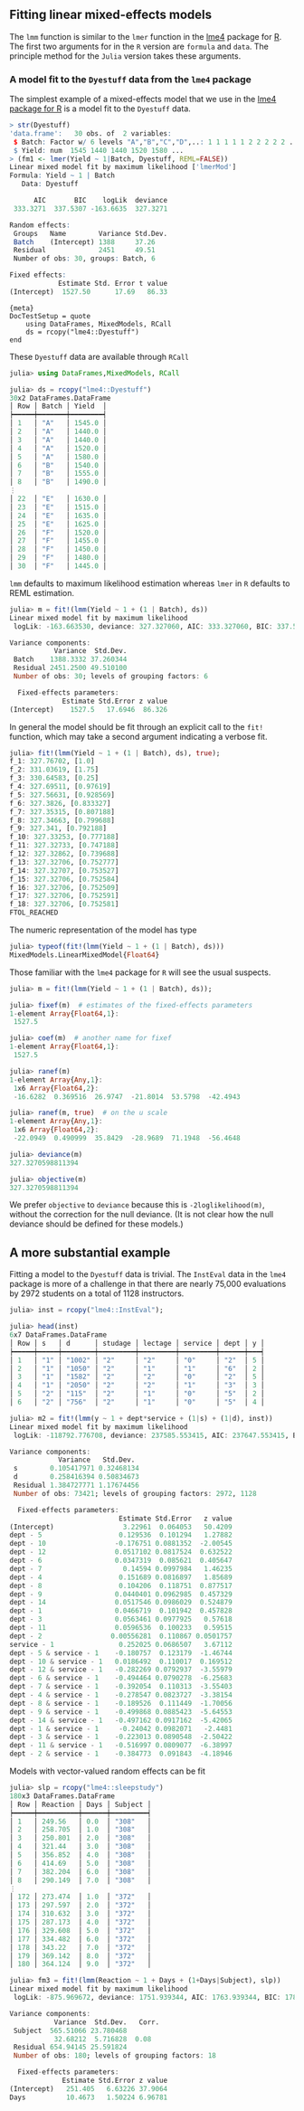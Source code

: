 ## Fitting linear mixed-effects models

The `lmm` function is similar to the `lmer` function in the
[lme4](http://cran.R-project.org/package=lme4) package for
[R](http://www.R-project.org).  The first two arguments for in the `R`
version are `formula` and `data`.  The principle method for the
`Julia` version takes these arguments.

### A model fit to the `Dyestuff` data from the `lme4` package

The simplest example of a mixed-effects model that we use in the
[lme4 package for R](https://github.com/lme4/lme4) is a model fit to
the `Dyestuff` data.

```R
> str(Dyestuff)
'data.frame':	30 obs. of  2 variables:
 $ Batch: Factor w/ 6 levels "A","B","C","D",..: 1 1 1 1 1 2 2 2 2 2 ...
 $ Yield: num  1545 1440 1440 1520 1580 ...
> (fm1 <- lmer(Yield ~ 1|Batch, Dyestuff, REML=FALSE))
Linear mixed model fit by maximum likelihood ['lmerMod']
Formula: Yield ~ 1 | Batch
   Data: Dyestuff

      AIC       BIC    logLik  deviance
 333.3271  337.5307 -163.6635  327.3271

Random effects:
 Groups   Name        Variance Std.Dev.
 Batch    (Intercept) 1388     37.26
 Residual             2451     49.51
 Number of obs: 30, groups: Batch, 6

Fixed effects:
            Estimate Std. Error t value
(Intercept)  1527.50      17.69   86.33
```

    {meta}
    DocTestSetup = quote
        using DataFrames, MixedModels, RCall
        ds = rcopy("lme4::Dyestuff")
    end

These `Dyestuff` data are available through `RCall`
```julia
julia> using DataFrames,MixedModels, RCall

julia> ds = rcopy("lme4::Dyestuff")
30x2 DataFrames.DataFrame
│ Row │ Batch │ Yield  │
┝━━━━━┿━━━━━━━┿━━━━━━━━┥
│ 1   │ "A"   │ 1545.0 │
│ 2   │ "A"   │ 1440.0 │
│ 3   │ "A"   │ 1440.0 │
│ 4   │ "A"   │ 1520.0 │
│ 5   │ "A"   │ 1580.0 │
│ 6   │ "B"   │ 1540.0 │
│ 7   │ "B"   │ 1555.0 │
│ 8   │ "B"   │ 1490.0 │
⋮
│ 22  │ "E"   │ 1630.0 │
│ 23  │ "E"   │ 1515.0 │
│ 24  │ "E"   │ 1635.0 │
│ 25  │ "E"   │ 1625.0 │
│ 26  │ "F"   │ 1520.0 │
│ 27  │ "F"   │ 1455.0 │
│ 28  │ "F"   │ 1450.0 │
│ 29  │ "F"   │ 1480.0 │
│ 30  │ "F"   │ 1445.0 │
```

`lmm` defaults to maximum likelihood estimation whereas `lmer` in `R`
defaults to REML estimation.

```julia
julia> m = fit!(lmm(Yield ~ 1 + (1 | Batch), ds))
Linear mixed model fit by maximum likelihood
 logLik: -163.663530, deviance: 327.327060, AIC: 333.327060, BIC: 337.530652

Variance components:
           Variance  Std.Dev.
 Batch    1388.3332 37.260344
 Residual 2451.2500 49.510100
 Number of obs: 30; levels of grouping factors: 6

  Fixed-effects parameters:
             Estimate Std.Error z value
(Intercept)    1527.5   17.6946  86.326
```

In general the model should be fit through an explicit call to the `fit!`
function, which may take a second argument indicating a verbose fit.

```julia
julia> fit!(lmm(Yield ~ 1 + (1 | Batch), ds), true);
f_1: 327.76702, [1.0]
f_2: 331.03619, [1.75]
f_3: 330.64583, [0.25]
f_4: 327.69511, [0.97619]
f_5: 327.56631, [0.928569]
f_6: 327.3826, [0.833327]
f_7: 327.35315, [0.807188]
f_8: 327.34663, [0.799688]
f_9: 327.341, [0.792188]
f_10: 327.33253, [0.777188]
f_11: 327.32733, [0.747188]
f_12: 327.32862, [0.739688]
f_13: 327.32706, [0.752777]
f_14: 327.32707, [0.753527]
f_15: 327.32706, [0.752584]
f_16: 327.32706, [0.752509]
f_17: 327.32706, [0.752591]
f_18: 327.32706, [0.752581]
FTOL_REACHED
```

The numeric representation of the model has type
```julia
julia> typeof(fit!(lmm(Yield ~ 1 + (1 | Batch), ds)))
MixedModels.LinearMixedModel{Float64}
```
Those familiar with the `lme4` package for `R` will see the usual
suspects.
```julia
julia> m = fit!(lmm(Yield ~ 1 + (1 | Batch), ds));

julia> fixef(m)  # estimates of the fixed-effects parameters
1-element Array{Float64,1}:
 1527.5

julia> coef(m)  # another name for fixef
1-element Array{Float64,1}:
 1527.5

julia> ranef(m)
1-element Array{Any,1}:
 1x6 Array{Float64,2}:
 -16.6282  0.369516  26.9747  -21.8014  53.5798  -42.4943

julia> ranef(m, true)  # on the u scale
1-element Array{Any,1}:
 1x6 Array{Float64,2}:
 -22.0949  0.490999  35.8429  -28.9689  71.1948  -56.4648

julia> deviance(m)
327.3270598811394

julia> objective(m)
327.3270598811394
```

We prefer `objective` to `deviance` because this is
`-2loglikelihood(m)`, without the correction for the null deviance.
(It is not clear how the null deviance should be defined for these models.)

## A more substantial example

Fitting a model to the `Dyestuff` data is trivial.  The `InstEval`
data in the `lme4` package is more of a challenge in that there are
nearly 75,000 evaluations by 2972 students on a total of 1128
instructors.

```julia
julia> inst = rcopy("lme4::InstEval");

julia> head(inst)
6x7 DataFrames.DataFrame
│ Row │ s   │ d      │ studage │ lectage │ service │ dept │ y │
┝━━━━━┿━━━━━┿━━━━━━━━┿━━━━━━━━━┿━━━━━━━━━┿━━━━━━━━━┿━━━━━━┿━━━┥
│ 1   │ "1" │ "1002" │ "2"     │ "2"     │ "0"     │ "2"  │ 5 │
│ 2   │ "1" │ "1050" │ "2"     │ "1"     │ "1"     │ "6"  │ 2 │
│ 3   │ "1" │ "1582" │ "2"     │ "2"     │ "0"     │ "2"  │ 5 │
│ 4   │ "1" │ "2050" │ "2"     │ "2"     │ "1"     │ "3"  │ 3 │
│ 5   │ "2" │ "115"  │ "2"     │ "1"     │ "0"     │ "5"  │ 2 │
│ 6   │ "2" │ "756"  │ "2"     │ "1"     │ "0"     │ "5"  │ 4 │

julia> m2 = fit!(lmm(y ~ 1 + dept*service + (1|s) + (1|d), inst))
Linear mixed model fit by maximum likelihood
 logLik: -118792.776708, deviance: 237585.553415, AIC: 237647.553415, BIC: 237932.876339

Variance components:
            Variance   Std.Dev.
 s        0.105417971 0.32468134
 d        0.258416394 0.50834673
 Residual 1.384727771 1.17674456
 Number of obs: 73421; levels of grouping factors: 2972, 1128

  Fixed-effects parameters:
                           Estimate Std.Error   z value
(Intercept)                 3.22961  0.064053   50.4209
dept - 5                   0.129536  0.101294   1.27882
dept - 10                 -0.176751 0.0881352  -2.00545
dept - 12                 0.0517102 0.0817524  0.632522
dept - 6                  0.0347319  0.085621  0.405647
dept - 7                    0.14594 0.0997984   1.46235
dept - 4                   0.151689 0.0816897   1.85689
dept - 8                   0.104206  0.118751  0.877517
dept - 9                  0.0440401 0.0962985  0.457329
dept - 14                 0.0517546 0.0986029  0.524879
dept - 1                  0.0466719  0.101942  0.457828
dept - 3                  0.0563461 0.0977925   0.57618
dept - 11                 0.0596536  0.100233   0.59515
dept - 2                 0.00556281  0.110867 0.0501757
service - 1                0.252025 0.0686507   3.67112
dept - 5 & service - 1    -0.180757  0.123179  -1.46744
dept - 10 & service - 1   0.0186492  0.110017  0.169512
dept - 12 & service - 1   -0.282269 0.0792937  -3.55979
dept - 6 & service - 1    -0.494464 0.0790278  -6.25683
dept - 7 & service - 1    -0.392054  0.110313  -3.55403
dept - 4 & service - 1    -0.278547 0.0823727  -3.38154
dept - 8 & service - 1    -0.189526  0.111449  -1.70056
dept - 9 & service - 1    -0.499868 0.0885423  -5.64553
dept - 14 & service - 1   -0.497162 0.0917162  -5.42065
dept - 1 & service - 1     -0.24042 0.0982071   -2.4481
dept - 3 & service - 1    -0.223013 0.0890548  -2.50422
dept - 11 & service - 1   -0.516997 0.0809077  -6.38997
dept - 2 & service - 1    -0.384773  0.091843  -4.18946
```

Models with vector-valued random effects can be fit
```julia
julia> slp = rcopy("lme4::sleepstudy")
180x3 DataFrames.DataFrame
│ Row │ Reaction │ Days │ Subject │
┝━━━━━┿━━━━━━━━━━┿━━━━━━┿━━━━━━━━━┥
│ 1   │ 249.56   │ 0.0  │ "308"   │
│ 2   │ 258.705  │ 1.0  │ "308"   │
│ 3   │ 250.801  │ 2.0  │ "308"   │
│ 4   │ 321.44   │ 3.0  │ "308"   │
│ 5   │ 356.852  │ 4.0  │ "308"   │
│ 6   │ 414.69   │ 5.0  │ "308"   │
│ 7   │ 382.204  │ 6.0  │ "308"   │
│ 8   │ 290.149  │ 7.0  │ "308"   │
⋮
│ 172 │ 273.474  │ 1.0  │ "372"   │
│ 173 │ 297.597  │ 2.0  │ "372"   │
│ 174 │ 310.632  │ 3.0  │ "372"   │
│ 175 │ 287.173  │ 4.0  │ "372"   │
│ 176 │ 329.608  │ 5.0  │ "372"   │
│ 177 │ 334.482  │ 6.0  │ "372"   │
│ 178 │ 343.22   │ 7.0  │ "372"   │
│ 179 │ 369.142  │ 8.0  │ "372"   │
│ 180 │ 364.124  │ 9.0  │ "372"   │

julia> fm3 = fit!(lmm(Reaction ~ 1 + Days + (1+Days|Subject), slp))
Linear mixed model fit by maximum likelihood
 logLik: -875.969672, deviance: 1751.939344, AIC: 1763.939344, BIC: 1783.097086

Variance components:
           Variance  Std.Dev.   Corr.
 Subject  565.51066 23.780468
           32.68212  5.716828  0.08
 Residual 654.94145 25.591824
 Number of obs: 180; levels of grouping factors: 18

  Fixed-effects parameters:
             Estimate Std.Error z value
(Intercept)   251.405   6.63226 37.9064
Days          10.4673   1.50224 6.96781
```
